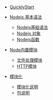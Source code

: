 

- [QuicklyStart](NodejsquickStart.md)
- [Nodejs 基本语法]()
  - [Nodejs基础语法](NodejsProgrammingSyntax.md)
  - [Nodejs 对象](NodejsObject.md)
  - [Nodejs函数](NodejsFunction.md)
- [Node内置模块](Nodemodules.md)
  - [文件处理模块](NodeFileOpration.md)
  - [HTTP模块](NodeHttpModule.md)
  
- [模块化]()
  - [模块化说明](NodeModuleIntrudc.md)
  - [包说明](NodejsNpmIntro.md)